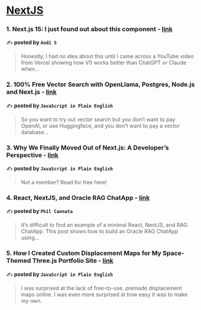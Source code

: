 
<h1><a href=https://medium.com/tag/nextjs/recommended target="_blank" rel="noopener noreferrer">NextJS</a></h1>
<h3>1. Next.js 15: I just found out about this component - <a href="https://medium.com/@andipyk/next-js-15-i-just-found-out-about-this-component-f819d3458bc2" target="_blank" rel="noopener noreferrer">link</a></h3>

✍️ **posted by `Andi S`**

<blockquote>Honestly, I had no idea about this until I came across a YouTube video from Vercel showing how V0 works better than ChatGPT or Claude when…</blockquote>

<h3>2. 100% Free Vector Search with OpenLlama, Postgres, Node.js and Next.js - <a href="https://medium.com/javascript-in-plain-english/100-free-vector-search-with-openllama-postgres-nodejs-and-nextjs-e496856766f7" target="_blank" rel="noopener noreferrer">link</a></h3>

✍️ **posted by `JavaScript in Plain English`**

<blockquote>So you want to try out vector search but you don’t want to pay OpenAI, or use Huggingface, and you don’t want to pay a vector database…</blockquote>

<h3>3. Why We Finally Moved Out of Next.js: A Developer’s Perspective - <a href="https://medium.com/javascript-in-plain-english/why-we-finally-moved-out-of-next-js-a-developers-perspective-43d7a03a9479" target="_blank" rel="noopener noreferrer">link</a></h3>

✍️ **posted by `JavaScript in Plain English`**

<blockquote>Not a member? Read for free here!</blockquote>

<h3>4. React, NextJS, and Oracle RAG ChatApp - <a href="https://medium.com/@phil.cannata_84963/react-nextjs-and-oracle-rag-chatapp-afae6740248a" target="_blank" rel="noopener noreferrer">link</a></h3>

✍️ **posted by `Phil Cannata`**

<blockquote>It’s difficult to find an example of a minimal React, NextJS, and RAG ChatApp. This post shows how to build an Oracle RAG ChatApp using…</blockquote>

<h3>5. How I Created Custom Displacement Maps for My Space-Themed Three.js Portfolio Site - <a href="https://medium.com/javascript-in-plain-english/how-i-created-custom-displacement-maps-for-my-space-themed-three-js-portfolio-site-642b52700941" target="_blank" rel="noopener noreferrer">link</a></h3>

✍️ **posted by `JavaScript in Plain English`**

<blockquote>I was surprised at the lack of free-to-use, premade displacement maps online. I was even more surprised at how easy it was to make my own.</blockquote>

